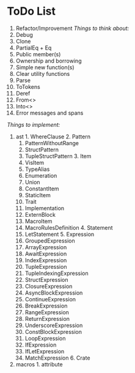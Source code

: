 # ToDo List
 1. Refactor/Improvement
  *Things to think about:*
   1. Debug
   2. Clone
   3. PartialEq + Eq
   4. Public member(s)
   5. Ownership and borrowing
   6. Simple new function(s)
   7. Clear utility functions
   8. Parse
   9. ToTokens
   10. Deref
   11. From<>
   12. Into<>
   13. Error messages and spans

  *Things to implement:*
   1. ast
     1. WhereClause
     2. Pattern
       1. PatternWithoutRange
         1. StructPattern
         2. TupleStructPattern
     3. Item
       1. VisItem
         1. TypeAlias
         2. Enumeration
         3. Union
         4. ConstantItem
         5. StaticItem
         6. Trait
         7. Implementation
         8. ExternBlock
       2. MacroItem
         1. MacroRulesDefinition
     4. Statement
       1. LetStatement
     5. Expression
       1. GroupedExpression
       2. ArrayExpression
       3. AwaitExpression
       4. IndexExpression
       5. TupleExpression
       6. TupleIndexingExpression
       7. StructExpression
       8. ClosureExpression
       9. AsyncBlockExpression
       10. ContinueExpression
       11. BreakExpression
       12. RangeExpression
       13. ReturnExpression
       14. UnderscoreExpression
       15. ConstBlockExpression
       16. LoopExpression
       17. IfExpression
       18. IfLetExpression
       19. MatchExpression
     6. Crate
   2. macros
     1. attribute
